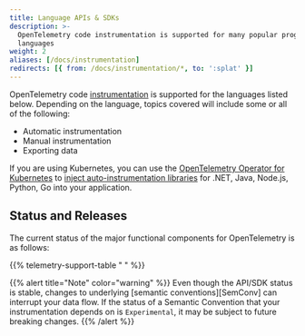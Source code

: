 ```yaml
---
title: Language APIs & SDKs
description: >-
  OpenTelemetry code instrumentation is supported for many popular programming
  languages
weight: 2
aliases: [/docs/instrumentation]
redirects: [{ from: /docs/instrumentation/*, to: ':splat' }]
---
```


OpenTelemetry code [instrumentation][] is supported for the languages listed
below. Depending on the language, topics covered will include some or all of the
following:

- Automatic instrumentation
- Manual instrumentation
- Exporting data

If you are using Kubernetes, you can use the [OpenTelemetry Operator for
Kubernetes][otel-op] to [inject auto-instrumentation libraries][auto] for .NET,
Java, Node.js, Python, Go into your application.

## Status and Releases

The current status of the major functional components for OpenTelemetry is as
follows:

{{% telemetry-support-table " " %}}

{{% alert title="Note" color="warning" %}} Even though the API/SDK status is
stable, changes to underlying [semantic conventions][SemConv] can interrupt your
data flow. If the status of a Semantic Convention that your instrumentation
depends on is `Experimental`, it may be subject to future breaking changes.
{{% /alert %}}

[auto]: /docs/kubernetes/operator/automatic/
[instrumentation]: /docs/concepts/instrumentation/
[otel-op]: /docs/kubernetes/operator/
[sem-conv]: /docs/concepts/semantic-conventions/

